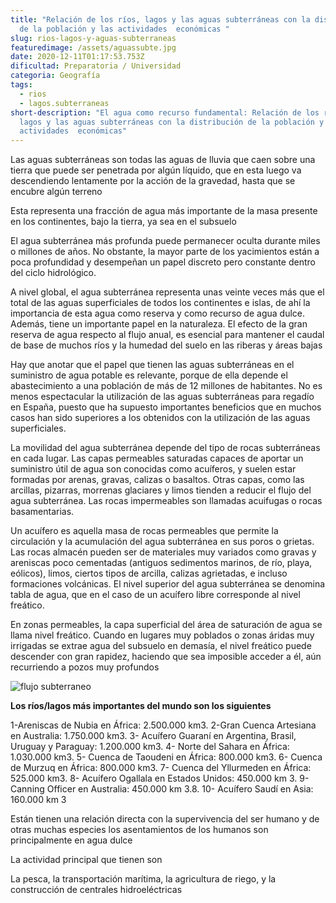 ```yaml
---
title: "Relación de los ríos, lagos y las aguas subterráneas con la distribución
  de la población y las actividades  económicas "
slug: rios-lagos-y-aguas-subterraneas
featuredimage: /assets/aguassubte.jpg
date: 2020-12-11T01:17:53.753Z
dificultad: Preparatoria / Universidad
categoria: Geografía
tags:
  - rios
  - lagos.subterraneas
short-description: "El agua como recurso fundamental: Relación de los ríos,
  lagos y las aguas subterráneas con la distribución de la población y las
  actividades  económicas"
---
```

Las aguas subterráneas son todas las aguas de lluvia que caen sobre una tierra que puede ser penetrada por algún líquido, que en esta luego va descendiendo lentamente por la acción de la gravedad, hasta que se encubre algún terreno

Esta representa una fracción de agua más importante de la masa presente en los continentes, bajo la tierra, ya sea en el subsuelo 

El agua subterránea más profunda puede permanecer oculta durante miles o millones de años. No obstante, la mayor parte de los yacimientos están a poca profundidad y desempeñan un papel discreto pero constante dentro del ciclo hidrológico.



A nivel global, el agua subterránea representa unas veinte veces más que el total de las aguas superficiales de todos los continentes e islas, de ahí la importancia de esta agua como reserva y como recurso de agua dulce. Además, tiene un importante papel en la naturaleza. El efecto de la gran reserva de agua respecto al flujo anual, es esencial para mantener el caudal de base de muchos ríos y la humedad del suelo en las riberas y áreas bajas

Hay que anotar que el papel que tienen las aguas subterráneas en el suministro de agua potable es relevante, porque de ella depende el abastecimiento a una población de más de 12 millones de habitantes. No es menos espectacular la utilización de las aguas subterráneas para regadío en España, puesto que ha supuesto importantes beneficios que en muchos casos han sido superiores a los obtenidos con la utilización de las aguas superficiales.

La movilidad del agua subterránea depende del tipo de rocas subterráneas en cada lugar. Las capas permeables saturadas capaces de aportar un suministro útil de agua son conocidas como acuíferos, y suelen estar formadas por arenas, gravas, calizas o basaltos. Otras capas, como las arcillas, pizarras, morrenas glaciares y limos tienden a reducir el flujo del agua subterránea. Las rocas impermeables son llamadas acuifugas o rocas basamentarias.

Un acuífero es aquella masa de rocas permeables que permite la circulación y la acumulación del agua subterránea en sus poros o grietas. Las rocas almacén pueden ser de materiales muy variados como gravas y areniscas poco cementadas (antiguos sedimentos marinos, de río, playa, eólicos), limos, ciertos tipos de arcilla, calizas agrietadas, e incluso formaciones volcánicas. El nivel superior del agua subterránea se denomina tabla de agua, que en el caso de un acuífero libre corresponde al nivel freático.

En zonas permeables, la capa superficial del área de saturación de agua se llama nivel freático. Cuando en lugares muy poblados o zonas áridas muy irrigadas se extrae agua del subsuelo en demasía, el nivel freático puede descender con gran rapidez, haciendo que sea imposible acceder a él, aún recurriendo a pozos muy profundos

![flujo subterraneo ](/assets/flujo.jpg "flujo subterraneo ")

**Los ríos/lagos más importantes del mundo son los siguientes** 

1-Areniscas de Nubia en África: 2.500.000 km3. 2-Gran Cuenca Artesiana en Australia: 1.750.000 km3. 3- Acuífero Guaraní en Argentina, Brasil, Uruguay y Paraguay: 1.200.000 km3. 4- Norte del Sahara en África: 1.030.000 km3. 5- Cuenca de Taoudeni en África: 800.000 km3. 6- Cuenca de Murzuq en África: 800.000 km3. 7- Cuenca del Yllurmeden en África: 525.000 km3. 8- Acuífero Ogallala en Estados Unidos: 450.000 km 3. 9- Canning Officer en Australia: 450.000 km 3.8. 10- Acuífero Saudí en Asia: 160.000 km 3



Están tienen una relación directa con la supervivencia del ser humano y de otras muchas especies los asentamientos de los humanos son principalmente en agua dulce 



La actividad principal que tienen son 

La pesca, la transportación marítima, la agricultura de riego, y la construcción de centrales hidroeléctricas